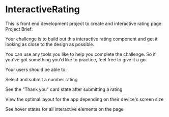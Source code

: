 # InteractiveRating
This is front end development project to create and interactive rating page.
Project Brief:

Your challenge is to build out this interactive rating component and get it looking as close to the design as possible. 

You can use any tools you like to help you complete the challenge. So if you've got something you'd like to practice, feel free to give it a go. 

Your users should be able to: 

Select and submit a number rating 

See the "Thank you" card state after submitting a rating 

View the optimal layout for the app depending on their device's screen size 

See hover states for all interactive elements on the page 
